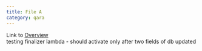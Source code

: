 ```yaml
---
title: File A
category: qara
---
```

Link to [Overview](../overview)  
testing finalizer lambda - should activate only after two fields of db updated
